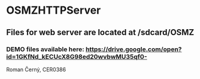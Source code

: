 # OSMZHTTPServer

## Files for web server are located at /sdcard/OSMZ
### DEMO files available here: https://drive.google.com/open?id=1GKfNd_kECUcX8G98ed20wvbwMU35qf0-


Roman Černý, CER0386
